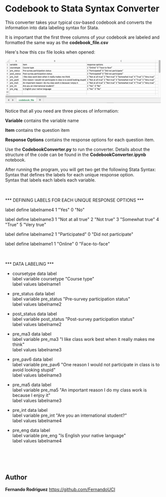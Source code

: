 
# Codebook to Stata Syntax Converter

This converter takes your typical csv-based codebook and converts the information into data labeling syntax for Stata. 

It is important that the first three columns of your codebook are labeled and formatted the same way as the <b>codebook_file.csv</b>

Here's how this csv file looks when opened:

![alt text](https://github.com/FernandoUCI/Codebook-to-STATA-Syntax-Converter/blob/master/codebook_screenshot.png)

Notice that all you need are three pieces of information:

<b>Variable</b> contains the variable name

<b>Item</b> contains the question item

<b>Response Options</b> contains the response options for each question item.

Use the <b>CodebookConverter.py</b> to run the converter. Details about the structure of the code can be found in the <b>CodebookConverter.ipynb</b> notebook.

After running the program, you will get two get the following Stata Syntax:<br>
Syntax that defines the labels for each unique response option.<br>
Syntax that labels each labels each variable.<br>
<br>
<br>

*** DEFINING LABELS FOR EACH UNIQUE RESPONSE OPTIONS ***

label define labelname4 1 "Yes"  0 "No"

label define labelname3 1 "Not at all true" 2 "Not true" 3 "Somewhat true" 4 "True" 5 "Very true"

label define labelname2 1 "Participated" 0 "Did not participate"

label define labelname1 1 "Online" 0 "Face-to-face"
<br><br><br>

*** DATA LABELING ***

* coursetype data label<br>
label variable coursetype "Course type"<br>
label values labelname1<br>

* pre_status data label<br>
label variable pre_status "Pre-survey participation status"<br>
label values labelname2<br>

* post_status data label<br>
label variable post_status "Post-survey participation status"<br>
label values labelname2<br>

* pre_ma3 data label<br>
label variable pre_ma3 "I like class work best when it really makes me think"<br>
label values labelname3<br>

* pre_pav6 data label<br>
label variable pre_pav6 "One reason I would not participate in class is to avoid looking stupid"<br>
label values labelname3<br>

* pre_ma5 data label<br>
label variable pre_ma5 "An important reason I do my class work is because I enjoy it"<br>
label values labelname3<br>

* pre_int data label<br>
label variable pre_int "Are you an international student?"<br>
label values labelname4<br>

* pre_eng data label<br>
label variable pre_eng "Is English your native language"<br>
label values labelname4<br>
<br><br><br><br>

## Author

**Fernando Rodriguez** https://github.com/FernandoUCI


